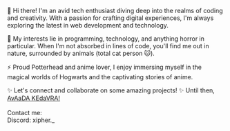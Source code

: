 👋 Hi there! I'm an avid tech enthusiast diving deep into the realms of coding and creativity. With a passion for crafting digital experiences, I'm always exploring the latest in web development and technology.

🌱 My interests lie in programming, technology, and anything horror in particular. When I'm not absorbed in lines of code, you'll find me out in nature, surrounded by animals (total cat person 🐱).

⚡️ Proud Potterhead and anime lover, I enjoy immersing myself in the magical worlds of Hogwarts and the captivating stories of anime.

✨ Let's connect and collaborate on some amazing projects!
✨ Until then, <a href="https://harrypotter.fandom.com/wiki/Killing_Curse" target="_blank">AvAaDA KEdaVRA! </a>
<br>
<br>Contact me:<br>Discord: xipher._
